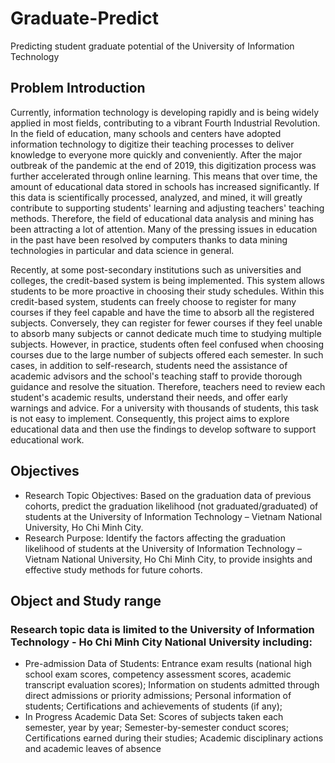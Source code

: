 # Graduate-Predict
Predicting student graduate potential of the University of Information Technology
## Problem Introduction
Currently, information technology is developing rapidly and is being widely applied in most fields, contributing to a vibrant Fourth Industrial Revolution. In the field of education, many schools and centers have adopted information technology to digitize their teaching processes to deliver knowledge to everyone more quickly and conveniently. After the major outbreak of the pandemic at the end of 2019, this digitization process was further accelerated through online learning. This means that over time, the amount of educational data stored in schools has increased significantly. If this data is scientifically processed, analyzed, and mined, it will greatly contribute to supporting students' learning and adjusting teachers' teaching methods. Therefore, the field of educational data analysis and mining has been attracting a lot of attention. Many of the pressing issues in education in the past have been resolved by computers thanks to data mining technologies in particular and data science in general.

Recently, at some post-secondary institutions such as universities and colleges, the credit-based system is being implemented. This system allows students to be more proactive in choosing their study schedules. Within this credit-based system, students can freely choose to register for many courses if they feel capable and have the time to absorb all the registered subjects. Conversely, they can register for fewer courses if they feel unable to absorb many subjects or cannot dedicate much time to studying multiple subjects. However, in practice, students often feel confused when choosing courses due to the large number of subjects offered each semester. In such cases, in addition to self-research, students need the assistance of academic advisors and the school's teaching staff to provide thorough guidance and resolve the situation. Therefore, teachers need to review each student's academic results, understand their needs, and offer early warnings and advice. For a university with thousands of students, this task is not easy to implement. Consequently, this project aims to explore educational data and then use the findings to develop software to support educational work.
## Objectives
- Research Topic Objectives: Based on the graduation data of previous cohorts, predict the graduation likelihood (not graduated/graduated) of students at the University of Information Technology – Vietnam National University, Ho Chi Minh City.
- Research Purpose: Identify the factors affecting the graduation likelihood of students at the University of Information Technology – Vietnam National University, Ho Chi Minh City, to provide insights and effective study methods for future cohorts.
## Object and Study range
### Research topic data is limited to the University of Information Technology - Ho Chi Minh City National University including:

- Pre-admission Data of Students: Entrance exam results (national high school exam scores, competency assessment scores, academic transcript evaluation scores); Information on students admitted through direct admissions or priority admissions; Personal information of students; Certifications and achievements of students (if any);
- In Progress Academic Data Set: Scores of subjects taken each semester, year by year; Semester-by-semester conduct scores; Certifications earned during their studies; Academic disciplinary actions and academic leaves of absence
